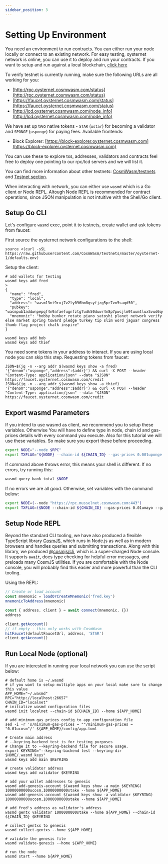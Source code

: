 ```yaml
---
sidebar_position: 3
---
```


# Setting Up Environment

You need an environment to run contracts. You can either run your node locally or connect to an
existing network. For easy testing, oysternet network is online, you can use it to deploy and run your
contracts. If you want to setup and run against a local blockchain, [click
here](#run-local-node-optional)

To verify testnet is currently running, make sure the following URLs are all working for you:

- [http://rpc.oysternet.cosmwasm.com/status](http://rpc.oysternet.cosmwasm.com/status)
- [https://faucet.oysternet.cosmwasm.com/status](https://faucet.oysternet.cosmwasm.com/status)
- [http://lcd.oysternet.cosmwasm.com/node_info](http://lcd.oysternet.cosmwasm.com/node_info)

We have set up two native tokens - `STAR` (`ustar`) for becoming a validator and `SPONGE` (`usponge`) for
paying fees.
Available frontends:

- Block Explorer: [https://block-explorer.oysternet.cosmwasm.com](https://block-explorer.oysternet.cosmwasm.com)

You can use these to explore txs, addresses, validators and contracts
feel free to deploy one pointing to our rpc/lcd servers and we will list it.

You can find more information about other testnets:
[CosmWasm/testnets](https://github.com/CosmWasm/testnets) and [Testnet
section](./../testnets/testnets.md).

When interacting with network, you can either use `wasmd` which is a Go client or Node REPL. Altough Node REPL is
recommended for contract operations, since JSON manipulation is not intuitive with the Shell/Go client.

## Setup Go CLI

Let's configure `wasmd` exec, point it to testnets, create wallet and ask tokens from faucet:

First source the oysternet network configurations to the shell:

```shell
source <(curl -sSL https://raw.githubusercontent.com/CosmWasm/testnets/master/oysternet-1/defaults.env)
```

Setup the client:

```shell
# add wallets for testing
wasmd keys add fred
>
{
  "name": "fred",
  "type": "local",
  "address": "wasm13nt9rxj7v2ly096hm8qsyfjzg5pr7vn5saqd50",
  "pubkey": "wasmpub1addwnpepqf4n9afaefugnfztg7udk50duwr4n8p7pwcjlm9tuumtlux5vud6qvfgp9g",
  "mnemonic": "hobby bunker rotate piano satoshi planet network verify else market spring toward pledge turkey tip slim word jaguar congress thumb flag project chalk inspire"
}

wasmd keys add bob
wasmd keys add thief
```

You need some tokens in your address to interact. If you are using local node you can skip this
step. Requesting tokens from faucet:

```shell
JSON=$(jq -n --arg addr $(wasmd keys show -a fred) '{"denom":"usponge","address":$addr}') && curl -X POST --header "Content-Type: application/json" --data "$JSON" https://faucet.oysternet.cosmwasm.com/credit
JSON=$(jq -n --arg addr $(wasmd keys show -a thief) '{"denom":"usponge","address":$addr}') && curl -X POST --header "Content-Type: application/json" --data "$JSON" https://faucet.oysternet.cosmwasm.com/credit
```

## Export wasmd Parameters

If you intend to use wasmd as client, we recommend you to setup these variables.
Otherwise You will have to define type in node, chain id and gas-prices details with every command you execute.
Also for this tutorial we will use these variables. So make sure you export these before proceeding.

```bash
export NODE="--node $RPC"
export TXFLAG="${NODE} --chain-id ${CHAIN_ID} --gas-prices 0.001uponge --gas auto --gas-adjustment 1.3"
```

If command above throws error, this means your shell is different.
If no errors, try running this:
```bash
wasmd query bank total $NODE
```

If no errors we are all good. Otherwise, set variables with the command below:

```bash
export NODE=(--node "https://rpc.musselnet.cosmwasm.com:443")
export TXFLAG=($NODE --chain-id ${CHAIN_ID} --gas-prices 0.01umayo --gas auto --gas-adjustment 1.3)
```

## Setup Node REPL


Beyond the standard CLI tooling, we have also produced a flexible TypeScript library
[CosmJS](https://github.com/CosmWasm/cosmjs), which runs in Node.js as well as in modern browsers
and handles queries and submitting transactions. Along with this library, we produced
[@cosmjs/cli](https://www.npmjs.com/package/@cosmjs/cli), which is a super-charged Node console. It
supports `await`, does type checking for helpful error messages, and preloads many CosmJS utilities.
If you are comfortable with the Node console, you will probably find this easier and more powerful
than the CLI tooling.

Using the REPL:

```js
// Create or load account
const mnemonic = loadOrCreateMnemonic('fred.key')
mnemonicToAddress(mnemonic)

const { address, client } = await connect(mnemonic, {})
address

client.getAccount()
// if empty - this only works with CosmWasm
hitFaucet(defaultFaucetUrl, address, 'STAR')
client.getAccount()
```

## Run Local Node (optional)

If you are interested in running your local network you can use the script below:

```shell
# default home is ~/.wasmd
# if you want to setup multiple apps on your local make sure to change this value
APP_HOME="~/.wasmd"
RPC="http://localhost:26657"
CHAIN_ID="localnet"
# initialize wasmd configuration files
wasmd init localnet --chain-id ${CHAIN_ID} --home ${APP_HOME}

# add minimum gas prices config to app configuration file
sed -i -r 's/minimum-gas-prices = ""/minimum-gas-prices = "0.01ucosm"/' ${APP_HOME}/config/app.toml

# Create main address
# --keyring-backend test is for testing purposes
# Change it to --keyring-backend file for secure usage.
export KEYRING="--keyring-backend test --keyring-dir $HOME/.wasmd_keys"
wasmd keys add main $KEYRING

# create validator address
wasmd keys add validator $KEYRING

# add your wallet addresses to genesis
wasmd add-genesis-account $(wasmd keys show -a main $KEYRING) 10000000000ucosm,10000000000stake --home ${APP_HOME}
wasmd add-genesis-account $(wasmd keys show -a validator $KEYRING) 10000000000ucosm,10000000000stake --home ${APP_HOME}

# add fred's address as validator's address
wasmd gentx validator 1000000000stake --home ${APP_HOME} --chain-id ${CHAIN_ID} $KEYRING

# collect gentxs to genesis
wasmd collect-gentxs --home ${APP_HOME}

# validate the genesis file
wasmd validate-genesis --home ${APP_HOME}

# run the node
wasmd start --home ${APP_HOME}
```
